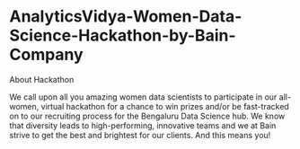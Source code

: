 # AnalyticsVidya-Women-Data-Science-Hackathon-by-Bain-Company
About Hackathon

We call upon all you amazing women data scientists to participate in our all-women, virtual hackathon for a chance to win prizes and/or be fast-tracked on to our recruiting process for the Bengaluru Data Science hub. We know that diversity leads to high-performing, innovative teams and we at Bain strive to get the best and brightest for our clients. And this means you! 

